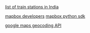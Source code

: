 [list of train stations in India](https://en.wikipedia.org/wiki/List_of_railway_stations_in_India)

[mapbox developers](https://www.mapbox.com/developers/)
[mapbox python sdk](https://github.com/mapbox/mapbox-sdk-py/)

[google maps geocoding API](https://developers.google.com/maps/documentation/geocoding/intro)
